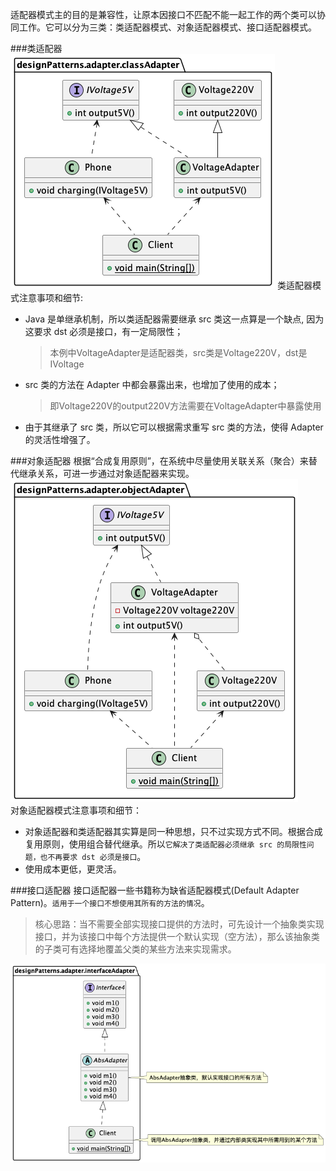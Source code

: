 适配器模式主的目的是兼容性，让原本因接口不匹配不能一起工作的两个类可以协同工作。它可以分为三类：类适配器模式、对象适配器模式、接口适配器模式。

###类适配器
![](classAdapterUml.png)
类适配器模式注意事项和细节: 
- Java 是单继承机制，所以类适配器需要继承 src 类这一点算是一个缺点, 因为这要求 dst 必须是接口，有一定局限性；
    >本例中VoltageAdapter是适配器类，src类是Voltage220V，dst是IVoltage
- src 类的方法在 Adapter 中都会暴露出来，也增加了使用的成本；
    >即Voltage220V的output220V方法需要在VoltageAdapter中暴露使用
- 由于其继承了 src 类，所以它可以根据需求重写 src 类的方法，使得 Adapter 的灵活性增强了。

###对象适配器
根据“合成复用原则”，在系统中尽量使用关联关系（聚合）来替代继承关系，可进一步通过对象适配器来实现。
![](objectAdapterUml.png)  
对象适配器模式注意事项和细节：
- 对象适配器和类适配器其实算是同一种思想，只不过实现方式不同。根据合成复用原则，使用组合替代继承。所以`它解决了类适配器必须继承 src 的局限性问题，也不再要求 dst 必须是接口`。
- 使用成本更低，更灵活。

###接口适配器
接口适配器一些书籍称为缺省适配器模式(Default Adapter Pattern)。`适用于一个接口不想使用其所有的方法的情况`。  
>核心思路：当不需要全部实现接口提供的方法时，可先设计一个抽象类实现接口，并为该接口中每个方法提供一个默认实现（空方法），那么该抽象类的子类可有选择地覆盖父类的某些方法来实现需求。

![](interfaceAdapterUml.png)   
